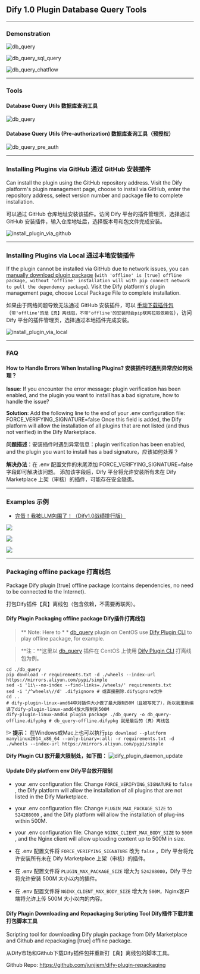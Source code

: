 ## Dify 1.0 Plugin Database Query Tools


---


### Demonstration

![db_query](db_query/_assets/db_query.png)

![db_query_sql_query](db_query/_assets/db_query_sql_query.png)

![db_query_chatflow](db_query/_assets/db_query_chatflow.png)


---



### Tools

#### Database Query Utils  数据库查询工具

![db_query](./images/db_query.png)



#### Database Query Utils (Pre-authorization)  数据库查询工具（预授权）

![db_query_pre_auth](./images/db_query_pre_auth.png)


---



### Installing Plugins via GitHub  通过 GitHub 安装插件

Can install the plugin using the GitHub repository address. Visit the Dify platform's plugin management page, choose to install via GitHub, enter the repository address, select version number and package file to complete installation.

可以通过 GitHub 仓库地址安装该插件。访问 Dify 平台的插件管理页，选择通过 GitHub 安装插件，输入仓库地址后，选择版本号和包文件完成安装。

![install_plugin_via_github](./images/install_plugin_via_github.png)



---


### Installing Plugins via Local 通过本地安装插件

If the plugin cannot be installed via GitHub due to network issues, you can [manually download plugin package](https://github.com/junjiem/dify-plugin-tools-dbquery/releases/latest) (`with 'offline' is [true] offline package, without 'offline' installation will with pip connect network to pull the dependency package`).
Visit the Dify platform's plugin management page, choose Local Package File to complete installation.

如果由于网络问题导致无法通过 GitHub 安装插件，可以 [手动下载插件包](https://github.com/junjiem/dify-plugin-tools-dbquery/releases/latest) （`带'offline'的是【真】离线包，不带'offline'的安装时会pip联网拉取依赖包`），访问 Dify 平台的插件管理页，选择通过本地插件完成安装。

![install_plugin_via_local](./images/install_plugin_via_local.png)



---



### FAQ

#### How to Handle Errors When Installing Plugins? 安装插件时遇到异常应如何处理？

**Issue**: If you encounter the error message: plugin verification has been enabled, and the plugin you want to install has a bad signature, how to handle the issue?

**Solution**: Add the following line to the end of your .env configuration file: FORCE_VERIFYING_SIGNATURE=false
Once this field is added, the Dify platform will allow the installation of all plugins that are not listed (and thus not verified) in the Dify Marketplace.

**问题描述**：安装插件时遇到异常信息：plugin verification has been enabled, and the plugin you want to install has a bad signature，应该如何处理？

**解决办法**：在 .env 配置文件的末尾添加 FORCE_VERIFYING_SIGNATURE=false 字段即可解决该问题。
添加该字段后，Dify 平台将允许安装所有未在 Dify Marketplace 上架（审核）的插件，可能存在安全隐患。



---



### Examples 示例

- [完蛋！我被LLM包围了！（Dify1.0战绩排行版）](./examples/完蛋！我被LLM包围了！（Dify1.0战绩排行版）.yml)

![](./images/llm_riddles1.png)

![](./images/llm_riddles2.png)

![](./images/llm_riddles3.png)



---



### Packaging offline package 打离线包

Package Dify plugin [true] offline package (contains dependencies, no need to be connected to the Internet). 

打包Dify插件【真】离线包（包含依赖，不需要再联网）。




#### Dify Plugin Packaging offline package Dify插件打离线包

> ** Note: Here to * * [db_query](https://github.com/junjiem/dify-plugin-tools-dbquery/tree/main/db_query) plugin on CentOS use [Dify Plugin CLI](https://github.com/langgenius/dify-plugin-daemon/releases) to play offline package, for example.

> **注：**这里以 [db_query](https://github.com/junjiem/dify-plugin-tools-dbquery/tree/main/db_query) 插件在 CentOS 上使用 [Dify Plugin CLI](https://github.com/langgenius/dify-plugin-daemon/releases) 打离线包为例。



```shell
cd ./db_query
pip download -r requirements.txt -d ./wheels --index-url https://mirrors.aliyun.com/pypi/simple
sed -i '1i\--no-index --find-links=./wheels/' requirements.txt
sed -i '/^wheels\//d' .difyignore # 或直接删除.difyignore文件
cd ..
# dify-plugin-linux-amd64中对插件大小做了最大限制50M（且被写死了），所以我重新编译了dify-plugin-linux-amd64放大限制到500M
dify-plugin-linux-amd64 plugin package ./db_query -o db_query-offline.difypkg # db_query-offline.difypkg 就是最后的（真）离线包
```

!> **提示：** 在Windows或Mac上也可以执行`pip download --platform manylinux2014_x86_64 --only-binary=:all: -r requirements.txt -d ./wheels --index-url https://mirrors.aliyun.com/pypi/simple`


**Dify Plugin CLI 放开最大限制处，如下图：**
![dify_plugin_daemon_update](./images/dify_plugin_daemon_update.png)



#### Update Dify platform env  Dify平台放开限制

- your .env configuration file: Change `FORCE_VERIFYING_SIGNATURE` to `false` , the Dify platform will allow the installation of all plugins that are not listed in the Dify Marketplace. 

- your .env configuration file: Change `PLUGIN_MAX_PACKAGE_SIZE` to `524288000` , and the Dify platform will allow the installation of plug-ins within 500M. 

- your .env configuration file: Change `NGINX_CLIENT_MAX_BODY_SIZE` to `500M` , and the Nginx client will allow uploading content up to 500M in size.  



- 在 .env 配置文件将 `FORCE_VERIFYING_SIGNATURE` 改为 `false` ，Dify 平台将允许安装所有未在 Dify Marketplace 上架（审核）的插件。

- 在 .env 配置文件将 `PLUGIN_MAX_PACKAGE_SIZE` 增大为 `524288000`，Dify 平台将允许安装 500M 大小以内的插件。

- 在 .env 配置文件将 `NGINX_CLIENT_MAX_BODY_SIZE` 增大为 `500M`，Nginx客户端将允许上传 500M 大小以内的内容。



#### Dify Plugin Downloading and Repackaging Scripting Tool  Dify插件下载并重打包脚本工具

Scripting tool for downloading Dify plugin package from Dify Marketplace and Github and repackaging [true] offline package.

从Dify市场和Github下载Dify插件包并重新打【真】离线包的脚本工具。

Github Repo: https://github.com/junjiem/dify-plugin-repackaging

